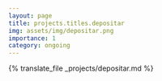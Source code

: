 ```yaml
---
layout: page
title: projects.titles.depositar
img: assets/img/depositar.png
importance: 1
category: ongoing
---
```


{% translate_file _projects/depositar.md %}
